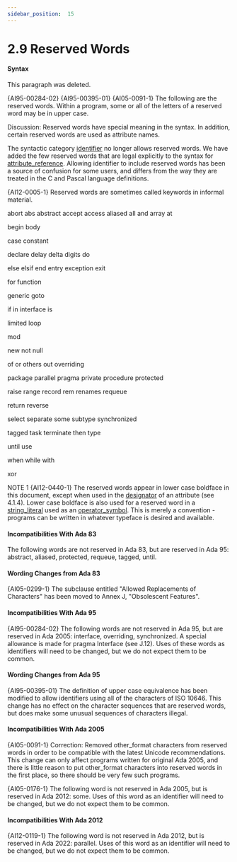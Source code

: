 ```yaml
---
sidebar_position:  15
---
```


# 2.9  Reserved Words


#### Syntax

This paragraph was deleted.

{AI95-00284-02} {AI95-00395-01} {AI05-0091-1} The following are the reserved words. Within a program, some or all of the letters of a reserved word may be in upper case. 

Discussion: Reserved words have special meaning in the syntax. In addition, certain reserved words are used as attribute names.

The syntactic category [identifier](./AA-2.3#S0002) no longer allows reserved words. We have added the few reserved words that are legal explicitly to the syntax for [attribute_reference](./AA-4.1#S0100). Allowing identifier to include reserved words has been a source of confusion for some users, and differs from the way they are treated in the C and Pascal language definitions.

{AI12-0005-1} Reserved words are sometimes called keywords  in informal material. 

abort
abs
abstract
accept
access
aliased
all
and
array
at

begin
body

case
constant

declare
delay
delta
digits
do

else
elsif
end
entry
exception
exit

for
function

generic
goto

if
in
interface
is

limited
loop

mod

new
not
null

of
or
others
out
overriding

package
parallel
pragma
private
procedure
protected

raise
range
record
rem
renames
requeue

return
reverse

select
separate
some
subtype
synchronized

tagged
task
terminate
then
type

until
use

when
while
with

xor

NOTE 1   {AI12-0440-1} The reserved words appear in lower case boldface in this document, except when used in the [designator](./AA-6.1#S0199) of an attribute (see 4.1.4). Lower case boldface is also used for a reserved word in a [string_literal](./AA-2.6#S0016) used as an [operator_symbol](./AA-6.1#S0202). This is merely a convention - programs can be written in whatever typeface is desired and available. 


#### Incompatibilities With Ada 83

The following words are not reserved in Ada 83, but are reserved in Ada 95: abstract, aliased, protected, requeue, tagged, until. 


#### Wording Changes from Ada 83

{AI05-0299-1} The subclause entitled "Allowed Replacements of Characters" has been moved to Annex J, "Obsolescent Features". 


#### Incompatibilities With Ada 95

{AI95-00284-02} The following words are not reserved in Ada 95, but are reserved in Ada 2005: interface, overriding, synchronized. A special allowance is made for pragma Interface (see J.12). Uses of these words as identifiers will need to be changed, but we do not expect them to be common. 


#### Wording Changes from Ada 95

{AI95-00395-01} The definition of upper case equivalence has been modified to allow identifiers using all of the characters of ISO 10646. This change has no effect on the character sequences that are reserved words, but does make some unusual sequences of characters illegal. 


#### Incompatibilities With Ada 2005

{AI05-0091-1} Correction: Removed other_format characters from reserved words in order to be compatible with the latest Unicode recommendations. This change can only affect programs written for original Ada 2005, and there is little reason to put other_format characters into reserved words in the first place, so there should be very few such programs.

{AI05-0176-1} The following word is not reserved in Ada 2005, but is reserved in Ada 2012: some. Uses of this word as an identifier will need to be changed, but we do not expect them to be common. 


#### Incompatibilities With Ada 2012

{AI12-0119-1} The following word is not reserved in Ada 2012, but is reserved in Ada 2022: parallel. Uses of this word as an identifier will need to be changed, but we do not expect them to be common. 


